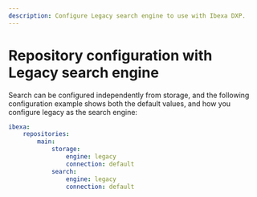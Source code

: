 ```yaml
---
description: Configure Legacy search engine to use with Ibexa DXP.
---
```


# Repository configuration with Legacy search engine

Search can be configured independently from storage, and the following configuration example shows both the default values, 
and how you configure legacy as the search engine:

``` yaml
ibexa:
    repositories:
        main:
            storage:
                engine: legacy
                connection: default
            search:
                engine: legacy
                connection: default
```
